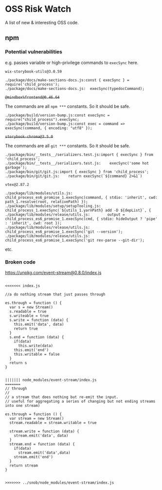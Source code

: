 # OSS Risk Watch

A list of new & interesting OSS code.

## npm

### Potential vulnerabilities

e.g. passes variable or high-privilege commands to `execSync` here.

`wix-storybook-utils@3.0.59`

```
./package/docs/make-sections-docs.js:const { execSync } = require('child_process');
./package/docs/make-sections-docs.js:  execSync(typedocCommand);
```

~~`@mindbox%frontend@0.46.64`~~

The commands are all `npm ***` constants. So it should be safe.

```
./package/build/version-bump.js:const execSync = require("child_process").execSync;
./package/build/version-bump.js:const exec = command => execSync(command, { encoding: "utf8" });
```

~~`storybook-chroma@3.5.0`~~

The commands are all `git ***` constants. So it should be safe.

```
./package/bin/__tests__/serializers.test.js:import { execSync } from 'child_process';
./package/bin/__tests__/serializers.test.js:    execSync('some hot garbage');
./package/bin/git/git.js:import { execSync } from 'child_process';
./package/bin/git/git.js:    return execSync(`${command} 2>&1`)
```

`vtex@2.87.2`

```
./package/lib/modules/utils.js:    child_process_es6_promise_1.execSync(command, { stdio: 'inherit', cwd: path_1.resolve(root, relativePath) });
./package/lib/modules/setup/setupTooling.js:    child_process_1.execSync(`${utils_1.yarnPath} add -D ${depList}`, {
./package/lib/modules/release/utils.js:        output = child_process_es6_promise_1.execSync(cmd, { stdio: hideOutput ? 'pipe' : 'inherit', cwd: root });
./package/lib/modules/release/utils.js:        child_process_es6_promise_1.execSync('git --version');
./package/lib/modules/release/utils.js:        child_process_es6_promise_1.execSync('git rev-parse --git-dir');
```

etc.

### Broken code

https://unpkg.com/event-stream@0.8.0/index.js

```

<<<<<<< index.js

//a do nothing stream that just passes through

es.through = function () {
  var s = new Stream()
  s.readable = true
  s.writeable = true
  s.write = function (data) {
    this.emit('data', data)
    return true
  }
  s.end = function (data) {
    if(data)
      this.write(data)
    this.emit('end')
    this.writable = false
  }
  return s
}


||||||| node_modules/event-stream/index.js
=======
// through
//
// a stream that does nothing but re-emit the input.
// useful for aggregating a series of changing but not ending streams into one stream)

es.through = function () {
  var stream = new Stream()
  stream.readable = stream.writable = true
  
  stream.write = function (data) {
    stream.emit('data', data)
  }
  stream.end = function (data) {
    if(data)
      stream.emit('data',data)
    stream.emit('end')
  }
  return stream
}


>>>>>>> ../snob/node_modules/event-stream/index.js
```
